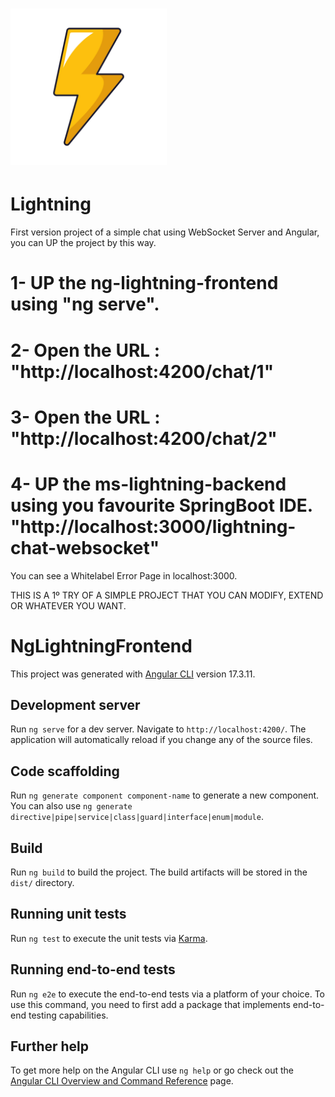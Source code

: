 # <img src="/src/assets/lightning-logo.png" justify-center width="250" height="250"/>
# Lightning
First version project of a simple chat using WebSocket Server and Angular, you can UP the project by this way.

# 1- UP the ng-lightning-frontend using "ng serve".
# 2- Open the URL : "http://localhost:4200/chat/1"
# 3- Open the URL : "http://localhost:4200/chat/2"
# 4- UP the ms-lightning-backend using you favourite SpringBoot IDE. "http://localhost:3000/lightning-chat-websocket"

You can see a Whitelabel Error Page in localhost:3000.

THIS IS A 1º TRY OF A SIMPLE PROJECT THAT YOU CAN MODIFY, EXTEND OR WHATEVER YOU WANT.


# NgLightningFrontend

This project was generated with [Angular CLI](https://github.com/angular/angular-cli) version 17.3.11.

## Development server

Run `ng serve` for a dev server. Navigate to `http://localhost:4200/`. The application will automatically reload if you change any of the source files.

## Code scaffolding

Run `ng generate component component-name` to generate a new component. You can also use `ng generate directive|pipe|service|class|guard|interface|enum|module`.

## Build

Run `ng build` to build the project. The build artifacts will be stored in the `dist/` directory.

## Running unit tests

Run `ng test` to execute the unit tests via [Karma](https://karma-runner.github.io).

## Running end-to-end tests

Run `ng e2e` to execute the end-to-end tests via a platform of your choice. To use this command, you need to first add a package that implements end-to-end testing capabilities.

## Further help

To get more help on the Angular CLI use `ng help` or go check out the [Angular CLI Overview and Command Reference](https://angular.io/cli) page.

